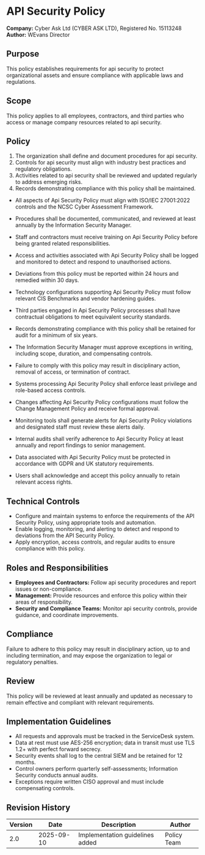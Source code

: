# API Security Policy

**Company:** Cyber Ask Ltd (CYBER ASK LTD), Registered No. 15113248  
**Author:** WEvans Director

## Purpose

This policy establishes requirements for api security to protect organizational assets and ensure compliance with applicable laws and regulations.

## Scope

This policy applies to all employees, contractors, and third parties who access or manage company resources related to api security.

## Policy
1. The organization shall define and document procedures for api security.
2. Controls for api security must align with industry best practices and regulatory obligations.
3. Activities related to api security shall be reviewed and updated regularly to address emerging risks.
4. Records demonstrating compliance with this policy shall be maintained.

- All aspects of Api Security Policy must align with ISO/IEC 27001:2022 controls and the NCSC Cyber Assessment Framework.
- Procedures shall be documented, communicated, and reviewed at least annually by the Information Security Manager.
- Staff and contractors must receive training on Api Security Policy before being granted related responsibilities.
- Access and activities associated with Api Security Policy shall be logged and monitored to detect and respond to unauthorised actions.
- Deviations from this policy must be reported within 24 hours and remedied within 30 days.
- Technology configurations supporting Api Security Policy must follow relevant CIS Benchmarks and vendor hardening guides.
- Third parties engaged in Api Security Policy processes shall have contractual obligations to meet equivalent security standards.
- Records demonstrating compliance with this policy shall be retained for audit for a minimum of six years.
- The Information Security Manager must approve exceptions in writing, including scope, duration, and compensating controls.
- Failure to comply with this policy may result in disciplinary action, removal of access, or termination of contract.

- Systems processing Api Security Policy shall enforce least privilege and role-based access controls.
- Changes affecting Api Security Policy configurations must follow the Change Management Policy and receive formal approval.
- Monitoring tools shall generate alerts for Api Security Policy violations and designated staff must review these alerts daily.
- Internal audits shall verify adherence to Api Security Policy at least annually and report findings to senior management.
- Data associated with Api Security Policy must be protected in accordance with GDPR and UK statutory requirements.
- Users shall acknowledge and accept this policy annually to retain relevant access rights.

## Technical Controls

- Configure and maintain systems to enforce the requirements of the API Security Policy, using appropriate tools and automation.
- Enable logging, monitoring, and alerting to detect and respond to deviations from the API Security Policy.
- Apply encryption, access controls, and regular audits to ensure compliance with this policy.

## Roles and Responsibilities

- **Employees and Contractors:** Follow api security procedures and report issues or non-compliance.
- **Management:** Provide resources and enforce this policy within their areas of responsibility.
- **Security and Compliance Teams:** Monitor api security controls, provide guidance, and coordinate improvements.

## Compliance

Failure to adhere to this policy may result in disciplinary action, up to and including termination, and may expose the organization to legal or regulatory penalties.

## Review

This policy will be reviewed at least annually and updated as necessary to remain effective and compliant with relevant requirements.

## Implementation Guidelines
- All requests and approvals must be tracked in the ServiceDesk system.
- Data at rest must use AES-256 encryption; data in transit must use TLS 1.2+ with perfect forward secrecy.
- Security events shall log to the central SIEM and be retained for 12 months.
- Control owners perform quarterly self-assessments; Information Security conducts annual audits.
- Exceptions require written CISO approval and must include compensating controls.

## Revision History

| Version | Date | Description | Author |
| ------- | ---------- | ----------------------- | ------ |
| 2.0     | 2025-09-10 | Implementation guidelines added | Policy Team |
